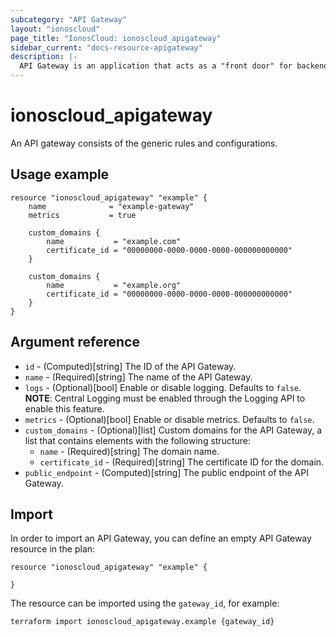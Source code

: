 ```yaml
---
subcategory: "API Gateway"
layout: "ionoscloud"
page_title: "IonosCloud: ionoscloud_apigateway"
sidebar_current: "docs-resource-apigateway"
description: |-
  API Gateway is an application that acts as a "front door" for backend services and APIs, handling client requests and routing them to the appropriate backend.
---
```


# ionoscloud_apigateway

An API gateway consists of the generic rules and configurations.

## Usage example

```
resource "ionoscloud_apigateway" "example" {
    name              = "example-gateway"
    metrics           = true
    
    custom_domains {
        name           = "example.com"
        certificate_id = "00000000-0000-0000-0000-000000000000"
    }
    
    custom_domains {
        name           = "example.org"
        certificate_id = "00000000-0000-0000-0000-000000000000"
    }
}
```

## Argument reference

* `id` - (Computed)[string] The ID of the API Gateway.
* `name` - (Required)[string] The name of the API Gateway.
* `logs` - (Optional)[bool] Enable or disable logging. Defaults to `false`. **NOTE**: Central Logging must be enabled through the Logging API to enable this feature.
* `metrics` - (Optional)[bool] Enable or disable metrics. Defaults to `false`.
* `custom_domains` - (Optional)[list] Custom domains for the API Gateway, a list that contains elements with the following structure:
    * `name` - (Required)[string] The domain name.
    * `certificate_id` - (Required)[string] The certificate ID for the domain.
* `public_endpoint` - (Computed)[string] The public endpoint of the API Gateway.

## Import

In order to import an API Gateway, you can define an empty API Gateway resource in the plan:

```
resource "ionoscloud_apigateway" "example" {

}
```


The resource can be imported using the `gateway_id`, for example:

```
terraform import ionoscloud_apigateway.example {gateway_id}
```
